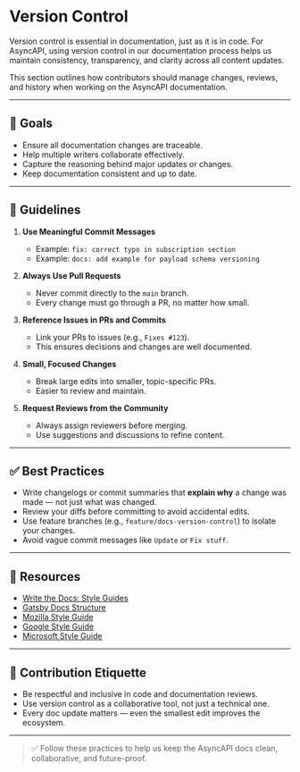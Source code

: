 # Version Control

Version control is essential in documentation, just as it is in code. For AsyncAPI, using version control in our documentation process helps us maintain consistency, transparency, and clarity across all content updates.

This section outlines how contributors should manage changes, reviews, and history when working on the AsyncAPI documentation.

---

## 🎯 Goals

- Ensure all documentation changes are traceable.
- Help multiple writers collaborate effectively.
- Capture the reasoning behind major updates or changes.
- Keep documentation consistent and up to date.

---

## 📘 Guidelines

1. **Use Meaningful Commit Messages**  
   - Example: `fix: correct typo in subscription section`  
   - Example: `docs: add example for payload schema versioning`

2. **Always Use Pull Requests**  
   - Never commit directly to the `main` branch.  
   - Every change must go through a PR, no matter how small.

3. **Reference Issues in PRs and Commits**  
   - Link your PRs to issues (e.g., `Fixes #123`).  
   - This ensures decisions and changes are well documented.

4. **Small, Focused Changes**  
   - Break large edits into smaller, topic-specific PRs.  
   - Easier to review and maintain.

5. **Request Reviews from the Community**  
   - Always assign reviewers before merging.  
   - Use suggestions and discussions to refine content.

---

## ✅ Best Practices

- Write changelogs or commit summaries that **explain why** a change was made — not just what was changed.
- Review your diffs before committing to avoid accidental edits.
- Use feature branches (e.g., `feature/docs-version-control`) to isolate your changes.
- Avoid vague commit messages like `Update` or `Fix stuff`.

---

## 🔗 Resources

- [Write the Docs: Style Guides](https://www.writethedocs.org/guide/writing/style-guides/)
- [Gatsby Docs Structure](https://www.gatsbyjs.com/docs/)
- [Mozilla Style Guide](https://developer.mozilla.org/en-US/docs/MDN/Contribute/Guidelines/Writing_style_guide)
- [Google Style Guide](https://developers.google.com/style)
- [Microsoft Style Guide](https://learn.microsoft.com/en-us/style-guide/)

---

## 🤝 Contribution Etiquette

- Be respectful and inclusive in code and documentation reviews.
- Use version control as a collaborative tool, not just a technical one.
- Every doc update matters — even the smallest edit improves the ecosystem.

---

> ✅ Follow these practices to help us keep the AsyncAPI docs clean, collaborative, and future-proof.

